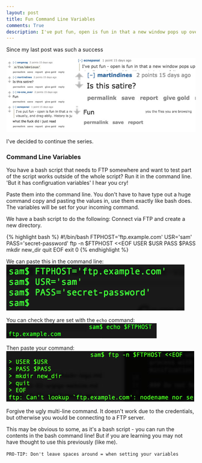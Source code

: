 ```yaml
---
layout: post
title: Fun Command Line Variables
comments: True
description: I've put fun, open is fun in that a new window pops up over your terminal showing you the files you are browsing visually, and drag-ablly. History is just useful
---
```


Since my last post was such a success

![no-margin](/assets/fun-osx-commands.jpg)

I've decided to continue the series.

### Command Line Variables ###

You have a bash script that needs to FTP somewhere and want to test part of the script works outside of the whole script? Run it in the command line. 'But it has configruation variables' I hear you cry!

Paste them into the command line. You don't have to have type out a huge command copy and pasting the values in, use them exactly like bash does. The variables will be set for your incoming command.

We have a bash script to do the following: Connect via FTP and create a new directory.

{% highlight bash %}
#!/bin/bash
FTPHOST='ftp.example.com'
USR='sam'
PASS='secret-password'
ftp -n $FTPHOST <<EOF
USER $USR
PASS $PASS
mkdir new_dir
quit
EOF
exit 0
{% endhighlight %}

We can paste this in the command line:
![no-margin](/assets/cl-vars.png)

You can check they are set with the ```echo``` command:
![no-margin](/assets/echo.jpg)

Then paste your command: 
![no-margin](/assets/paste-command.jpg)

Forgive the ugly multi-line command. It doesn't work due to the credentials, but otherwise you would be connecting to a FTP server. 

This may be obvious to some, as it's a bash script - you can run the contents in the bash command line! But if you are learning you may not have thought to use this previously (like me).

```PRO-TIP: Don't leave spaces around = when setting your variables```